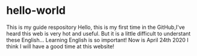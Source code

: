 # hello-world
This is my guide respository
Hello, this is my first time in the GitHub,I've heard this web is very hot and useful.
But it is a little difficult to understant these English...
Learning English is so important!
Now is April 24th 2020
I think I will have a good time at this website!
